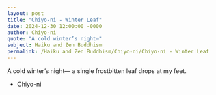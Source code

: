 ```yaml
---
layout: post
title: "Chiyo-ni - Winter Leaf"
date: 2024-12-30 12:00:00 -0000
author: Chiyo-ni
quote: "A cold winter’s night—"
subject: Haiku and Zen Buddhism
permalink: /Haiku and Zen Buddhism/Chiyo-ni/Chiyo-ni - Winter Leaf
---
```


A cold winter’s night—
a single frostbitten leaf
drops at my feet.

- Chiyo-ni
